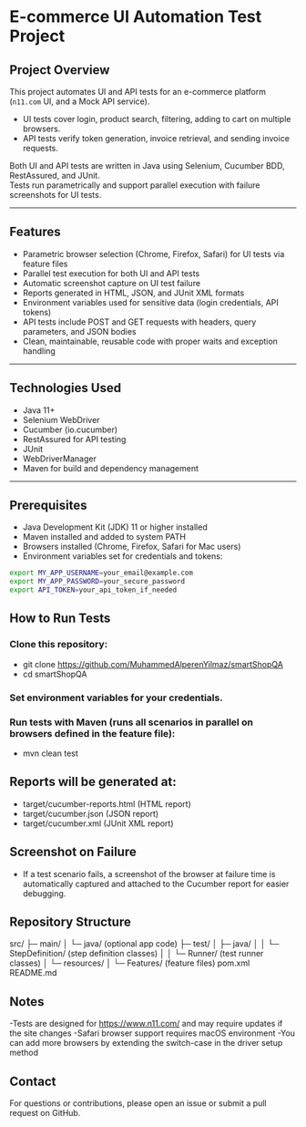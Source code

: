 # E-commerce UI Automation Test Project

## Project Overview
This project automates UI and API tests for an e-commerce platform (`n11.com` UI, and a Mock API service).
- UI tests cover login, product search, filtering, adding to cart on multiple browsers.
- API tests verify token generation, invoice retrieval, and sending invoice requests.

Both UI and API tests are written in Java using Selenium, Cucumber BDD, RestAssured, and JUnit.  
Tests run parametrically and support parallel execution with failure screenshots for UI tests.

---

## Features
- Parametric browser selection (Chrome, Firefox, Safari) for UI tests via feature files
- Parallel test execution for both UI and API tests
- Automatic screenshot capture on UI test failure
- Reports generated in HTML, JSON, and JUnit XML formats
- Environment variables used for sensitive data (login credentials, API tokens)
- API tests include POST and GET requests with headers, query parameters, and JSON bodies
- Clean, maintainable, reusable code with proper waits and exception handling
---

## Technologies Used

- Java 11+
- Selenium WebDriver
- Cucumber (io.cucumber)
- RestAssured for API testing
- JUnit
- WebDriverManager
- Maven for build and dependency management

---

## Prerequisites

- Java Development Kit (JDK) 11 or higher installed
- Maven installed and added to system PATH
- Browsers installed (Chrome, Firefox, Safari for Mac users)
- Environment variables set for credentials and tokens:

```bash
export MY_APP_USERNAME=your_email@example.com
export MY_APP_PASSWORD=your_secure_password
export API_TOKEN=your_api_token_if_needed
```
## How to Run Tests

 ### Clone this repository:
- git clone https://github.com/MuhammedAlperenYilmaz/smartShopQA
- cd smartShopQA
### Set environment variables for your credentials.

### Run tests with Maven (runs all scenarios in parallel on browsers defined in the feature file):
- mvn clean test

 ## Reports will be generated at:
- target/cucumber-reports.html (HTML report)
- target/cucumber.json (JSON report)
- target/cucumber.xml (JUnit XML report)

 ## Screenshot on Failure
- If a test scenario fails, a screenshot of the browser at failure time is automatically captured and attached to the Cucumber report for easier debugging.

## Repository Structure
src/
├─ main/
│   └─ java/ (optional app code)
├─ test/
│   ├─ java/
│   │   └─ StepDefinition/ (step definition classes)
│   │   └─ Runner/ (test runner classes)
│   └─ resources/
│       └─ Features/ (feature files)
pom.xml
README.md
 ## Notes
-Tests are designed for https://www.n11.com/ and may require updates if the site changes
-Safari browser support requires macOS environment
-You can add more browsers by extending the switch-case in the driver setup method

## Contact
For questions or contributions, please open an issue or submit a pull request on GitHub.
